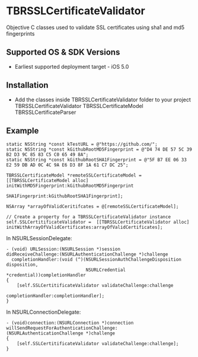 TBRSSLCertificateValidator
==========================

Objective C classes used to validate SSL certificates using sha1 and md5 fingerprints


Supported OS & SDK Versions
-----------------------------

* Earliest supported deployment target - iOS 5.0

Installation
-------------

* Add the classes inside TBRSSLCertificateValidator folder to your project
	TBRSSLCertificateValidator
	TBRSSLCertificateModel
	TBRSSLCertificateParser


Example
-----------------------

	static NSString *const kTestURL = @"https://github.com/";
	static NSString *const kGithubRootMD5Fingerprint = @"D4 74 DE 57 5C 39 B2 D3 9C 85 83 C5 C0 65 49 8A";
	static NSString *const kGithubRootSHA1Fingerprint = @"5F B7 EE 06 33 E2 59 DB AD 0C 4C 9A E6 D3 8F 1A 61 C7 DC 25";

	TBRSSLCertificateModel *remoteSSLCertificateModel = [[TBRSSLCertificateModel alloc] initWithMD5Fingerprint:kGithubRootMD5Fingerprint
	                                                                                           SHA1Fingerprint:kGithubRootSHA1Fingerprint];

	NSArray *arrayOfValidCeritifcates = @[remoteSSLCertificateModel];

	// Create a property for a TBRSSLCertificateValidator instance
	self.SSLCertitificateValidator =  [[TBRSSLCertificateValidator alloc] initWithArrayOfValidCertificates:arrayOfValidCertificates];


In NSURLSessionDelegate:

	- (void) URLSession:(NSURLSession *)session
	didReceiveChallenge:(NSURLAuthenticationChallenge *)challenge
	  completionHandler:(void (^)(NSURLSessionAuthChallengeDisposition disposition,
	                              NSURLCredential *credential))completionHandler
	{
	    [self.SSLCertitificateValidator validateChallenge:challenge
	                                    completionHandler:completionHandler];
	}

In NSURLConnectionDelegate:

	- (void)connection:(NSURLConnection *)connection
	willSendRequestForAuthenticationChallenge:(NSURLAuthenticationChallenge *)challenge
	{
	    [self.SSLCertitificateValidator validateChallenge:challenge];
	}